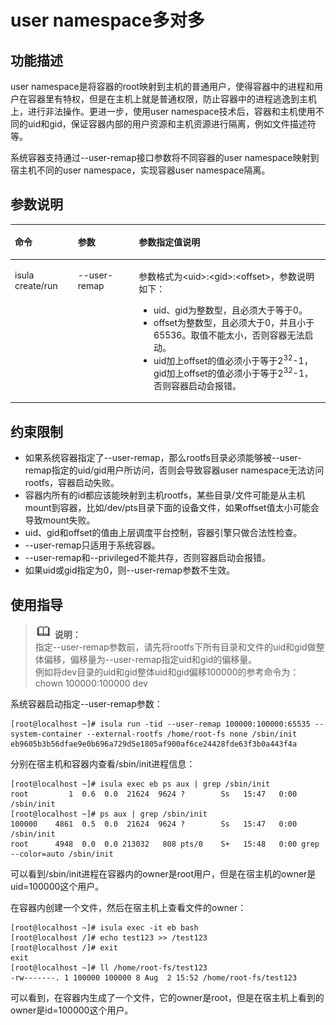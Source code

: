 # user namespace多对多<a name="ZH-CN_TOPIC_0184808027"></a>

## 功能描述<a name="zh-cn_topic_0182200842_section1477505263912"></a>

user namespace是将容器的root映射到主机的普通用户，使得容器中的进程和用户在容器里有特权，但是在主机上就是普通权限，防止容器中的进程逃逸到主机上，进行非法操作。更进一步，使用user namespace技术后，容器和主机使用不同的uid和gid，保证容器内部的用户资源和主机资源进行隔离，例如文件描述符等。

系统容器支持通过--user-remap接口参数将不同容器的user namespace映射到宿主机不同的user namespace，实现容器user namespace隔离。

## 参数说明<a name="zh-cn_topic_0182200842_section84212067409"></a>

<a name="zh-cn_topic_0182200842_table1869210387418"></a>
<table><thead align="left"><tr id="zh-cn_topic_0182200842_row1569373816419"><th class="cellrowborder" valign="top" width="19.98%" id="mcps1.1.4.1.1"><p id="zh-cn_topic_0182200842_p106936387415"><a name="zh-cn_topic_0182200842_p106936387415"></a><a name="zh-cn_topic_0182200842_p106936387415"></a>命令</p>
</th>
<th class="cellrowborder" valign="top" width="19.36%" id="mcps1.1.4.1.2"><p id="zh-cn_topic_0182200842_p15693173814112"><a name="zh-cn_topic_0182200842_p15693173814112"></a><a name="zh-cn_topic_0182200842_p15693173814112"></a>参数</p>
</th>
<th class="cellrowborder" valign="top" width="60.660000000000004%" id="mcps1.1.4.1.3"><p id="zh-cn_topic_0182200842_p18217181119202"><a name="zh-cn_topic_0182200842_p18217181119202"></a><a name="zh-cn_topic_0182200842_p18217181119202"></a>参数指定值说明</p>
</th>
</tr>
</thead>
<tbody><tr id="zh-cn_topic_0182200842_row12693163810415"><td class="cellrowborder" valign="top" width="19.98%" headers="mcps1.1.4.1.1 "><p id="zh-cn_topic_0182200842_p66931838134110"><a name="zh-cn_topic_0182200842_p66931838134110"></a><a name="zh-cn_topic_0182200842_p66931838134110"></a>isula create/run</p>
</td>
<td class="cellrowborder" valign="top" width="19.36%" headers="mcps1.1.4.1.2 "><p id="zh-cn_topic_0182200842_p08101647154218"><a name="zh-cn_topic_0182200842_p08101647154218"></a><a name="zh-cn_topic_0182200842_p08101647154218"></a>--user-remap</p>
</td>
<td class="cellrowborder" valign="top" width="60.660000000000004%" headers="mcps1.1.4.1.3 "><p id="zh-cn_topic_0182200842_p5810124718426"><a name="zh-cn_topic_0182200842_p5810124718426"></a><a name="zh-cn_topic_0182200842_p5810124718426"></a>参数格式为&lt;uid&gt;:&lt;gid&gt;:&lt;offset&gt;，参数说明如下：</p>
<a name="zh-cn_topic_0182200842_ul13732312203"></a><a name="zh-cn_topic_0182200842_ul13732312203"></a><ul id="zh-cn_topic_0182200842_ul13732312203"><li>uid、gid为整数型，且必须大于等于0。</li><li>offset为整数型，且必须大于0，并且小于65536。取值不能太小，否则容器无法启动。</li><li>uid加上offset的值必须小于等于2<sup id="zh-cn_topic_0182200842_sup1238617401203"><a name="zh-cn_topic_0182200842_sup1238617401203"></a><a name="zh-cn_topic_0182200842_sup1238617401203"></a>32</sup>-1，gid加上offset的值必须小于等于2<sup id="zh-cn_topic_0182200842_sup1952419166211"><a name="zh-cn_topic_0182200842_sup1952419166211"></a><a name="zh-cn_topic_0182200842_sup1952419166211"></a>32</sup>-1，否则容器启动会报错。</li></ul>
</td>
</tr>
</tbody>
</table>

## 约束限制<a name="zh-cn_topic_0182200842_section173481025112313"></a>

-   如果系统容器指定了--user-remap，那么rootfs目录必须能够被--user-remap指定的uid/gid用户所访问，否则会导致容器user  namespace无法访问rootfs，容器启动失败。
-   容器内所有的id都应该能映射到主机rootfs，某些目录/文件可能是从主机mount到容器，比如/dev/pts目录下面的设备文件，如果offset值太小可能会导致mount失败。
-   uid、gid和offset的值由上层调度平台控制，容器引擎只做合法性检查。
-   --user-remap只适用于系统容器。
-   --user-remap和--privileged不能共存，否则容器启动会报错。
-   如果uid或gid指定为0，则--user-remap参数不生效。

## 使用指导<a name="zh-cn_topic_0182200842_section738582164018"></a>

>![](./public_sys-resources/icon-note.gif) **说明：**   
>指定--user-remap参数前，请先将rootfs下所有目录和文件的uid和gid做整体偏移，偏移量为--user-remap指定uid和gid的偏移量。  
>例如将dev目录的uid和gid整体uid和gid偏移100000的参考命令为：  
>chown 100000:100000 dev  

系统容器启动指定--user-remap参数：

```
[root@localhost ~]# isula run -tid --user-remap 100000:100000:65535 --system-container --external-rootfs /home/root-fs none /sbin/init
eb9605b3b56dfae9e0b696a729d5e1805af900af6ce24428fde63f3b0a443f4a
```

分别在宿主机和容器内查看/sbin/init进程信息：

```
[root@localhost ~]# isula exec eb ps aux | grep /sbin/init
root         1  0.6  0.0  21624  9624 ?        Ss   15:47   0:00 /sbin/init
[root@localhost ~]# ps aux | grep /sbin/init
100000    4861  0.5  0.0  21624  9624 ?        Ss   15:47   0:00 /sbin/init
root      4948  0.0  0.0 213032   808 pts/0    S+   15:48   0:00 grep --color=auto /sbin/init
```

可以看到/sbin/init进程在容器内的owner是root用户，但是在宿主机的owner是uid=100000这个用户。

在容器内创建一个文件，然后在宿主机上查看文件的owner：

```
[root@localhost ~]# isula exec -it eb bash
[root@localhost /]# echo test123 >> /test123
[root@localhost /]# exit
exit
[root@localhost ~]# ll /home/root-fs/test123
-rw-------. 1 100000 100000 8 Aug  2 15:52 /home/root-fs/test123
```

可以看到，在容器内生成了一个文件，它的owner是root，但是在宿主机上看到的owner是id=100000这个用户。

